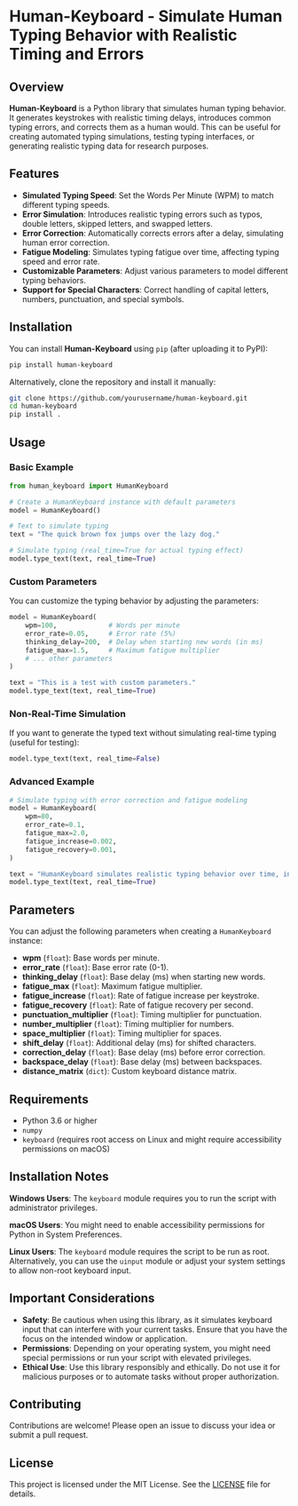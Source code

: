 # Human-Keyboard - Simulate Human Typing Behavior with Realistic Timing and Errors

## Overview

**Human-Keyboard** is a Python library that simulates human typing behavior. It generates keystrokes with realistic timing delays, introduces common typing errors, and corrects them as a human would. This can be useful for creating automated typing simulations, testing typing interfaces, or generating realistic typing data for research purposes.

## Features

- **Simulated Typing Speed**: Set the Words Per Minute (WPM) to match different typing speeds.
- **Error Simulation**: Introduces realistic typing errors such as typos, double letters, skipped letters, and swapped letters.
- **Error Correction**: Automatically corrects errors after a delay, simulating human error correction.
- **Fatigue Modeling**: Simulates typing fatigue over time, affecting typing speed and error rate.
- **Customizable Parameters**: Adjust various parameters to model different typing behaviors.
- **Support for Special Characters**: Correct handling of capital letters, numbers, punctuation, and special symbols.

## Installation

You can install **Human-Keyboard** using `pip` (after uploading it to PyPI):

```bash
pip install human-keyboard
```

Alternatively, clone the repository and install it manually:

```bash
git clone https://github.com/yourusername/human-keyboard.git
cd human-keyboard
pip install .
```

## Usage

### Basic Example

```python
from human_keyboard import HumanKeyboard

# Create a HumanKeyboard instance with default parameters
model = HumanKeyboard()

# Text to simulate typing
text = "The quick brown fox jumps over the lazy dog."

# Simulate typing (real_time=True for actual typing effect)
model.type_text(text, real_time=True)
```

### Custom Parameters

You can customize the typing behavior by adjusting the parameters:

```python
model = HumanKeyboard(
    wpm=100,             # Words per minute
    error_rate=0.05,     # Error rate (5%)
    thinking_delay=200,  # Delay when starting new words (in ms)
    fatigue_max=1.5,     # Maximum fatigue multiplier
    # ... other parameters
)

text = "This is a test with custom parameters."
model.type_text(text, real_time=True)
```

### Non-Real-Time Simulation

If you want to generate the typed text without simulating real-time typing (useful for testing):

```python
model.type_text(text, real_time=False)
```

### Advanced Example

```python
# Simulate typing with error correction and fatigue modeling
model = HumanKeyboard(
    wpm=80,
    error_rate=0.1,
    fatigue_max=2.0,
    fatigue_increase=0.002,
    fatigue_recovery=0.001,
)

text = "HumanKeyboard simulates realistic typing behavior over time, including errors and fatigue."
model.type_text(text, real_time=True)
```

## Parameters

You can adjust the following parameters when creating a `HumanKeyboard` instance:

- **wpm** (`float`): Base words per minute.
- **error_rate** (`float`): Base error rate (0-1).
- **thinking_delay** (`float`): Base delay (ms) when starting new words.
- **fatigue_max** (`float`): Maximum fatigue multiplier.
- **fatigue_increase** (`float`): Rate of fatigue increase per keystroke.
- **fatigue_recovery** (`float`): Rate of fatigue recovery per second.
- **punctuation_multiplier** (`float`): Timing multiplier for punctuation.
- **number_multiplier** (`float`): Timing multiplier for numbers.
- **space_multiplier** (`float`): Timing multiplier for spaces.
- **shift_delay** (`float`): Additional delay (ms) for shifted characters.
- **correction_delay** (`float`): Base delay (ms) before error correction.
- **backspace_delay** (`float`): Base delay (ms) between backspaces.
- **distance_matrix** (`dict`): Custom keyboard distance matrix.

## Requirements

- Python 3.6 or higher
- `numpy`
- `keyboard` (requires root access on Linux and might require accessibility permissions on macOS)

## Installation Notes

**Windows Users**: The `keyboard` module requires you to run the script with administrator privileges.

**macOS Users**: You might need to enable accessibility permissions for Python in System Preferences.

**Linux Users**: The `keyboard` module requires the script to be run as root. Alternatively, you can use the `uinput` module or adjust your system settings to allow non-root keyboard input.

## Important Considerations

- **Safety**: Be cautious when using this library, as it simulates keyboard input that can interfere with your current tasks. Ensure that you have the focus on the intended window or application.
- **Permissions**: Depending on your operating system, you might need special permissions or run your script with elevated privileges.
- **Ethical Use**: Use this library responsibly and ethically. Do not use it for malicious purposes or to automate tasks without proper authorization.

## Contributing

Contributions are welcome! Please open an issue to discuss your idea or submit a pull request.

## License

This project is licensed under the MIT License. See the [LICENSE](LICENSE) file for details.